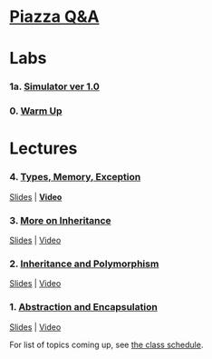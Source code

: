 # [Piazza Q&A](https://piazza.com/class/jcaaskvbs754wh)

# Labs

### 1a. [**Simulator ver 1.0**](lab01a.md)

### 0. [Warm Up](lab0.md)

# Lectures

### 4. [Types, Memory, Exception](lec04.md) 
[Slides](https://www.comp.nus.edu.sg/~cs2030/1718-s2/cs2030-lec04.pdf) | [**Video**](https://vimeo.com/254977762)


### 3. [More on Inheritance](lec03.md) 
[Slides](https://www.comp.nus.edu.sg/~cs2030/1718-s2/cs2030-lec03.pdf) | [Video](https://vimeo.com/253957708)

### 2. [Inheritance and Polymorphism](lec02.md) 
[Slides](https://www.comp.nus.edu.sg/~cs2030/1718-s2/cs2030-lec02.pdf) | [Video](https://vimeo.com/252845876)

### 1. [Abstraction and Encapsulation](lec01.md) 
[Slides](https://www.comp.nus.edu.sg/~cs2030/1718-s2/cs2030-lec01.pdf) | [Video](https://vimeo.com/251766531)

For list of topics coming up, see [the class schedule](schedule.md).
